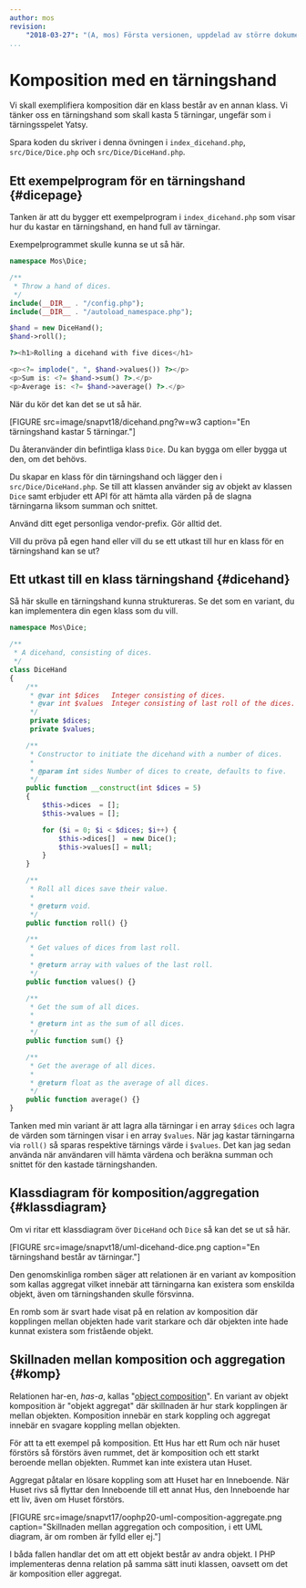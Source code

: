 ```yaml
---
author: mos
revision:
    "2018-03-27": "(A, mos) Första versionen, uppdelad av större dokument och uppdaterad."
...
```

Komposition med en tärningshand
==================================

Vi skall exemplifiera komposition där en klass består av en annan klass. Vi tänker oss en tärningshand som skall kasta 5 tärningar, ungefär som i tärningsspelet Yatsy.

Spara koden du skriver i denna övningen i `index_dicehand.php`, `src/Dice/Dice.php` och `src/Dice/DiceHand.php`.



Ett exempelprogram för en tärningshand {#dicepage}
----------------------------------

Tanken är att du bygger ett exempelprogram i `index_dicehand.php` som visar hur du kastar en tärningshand, en hand full av tärningar.

Exempelprogrammet skulle kunna se ut så här.

```php
namespace Mos\Dice;

/**
 * Throw a hand of dices.
 */
include(__DIR__ . "/config.php");
include(__DIR__ . "/autoload_namespace.php");

$hand = new DiceHand();
$hand->roll();

?><h1>Rolling a dicehand with five dices</h1>

<p><?= implode(", ", $hand->values()) ?></p>
<p>Sum is: <?= $hand->sum() ?>.</p>
<p>Average is: <?= $hand->average() ?>.</p>
```

När du kör det kan det se ut så här.

[FIGURE src=image/snapvt18/dicehand.png?w=w3 caption="En tärningshand kastar 5 tärningar."]

Du återanvänder din befintliga klass `Dice`. Du kan bygga om eller bygga ut den, om det behövs.

Du skapar en klass för din tärningshand och lägger den i `src/Dice/DiceHand.php`. Se till att klassen använder sig av objekt av klassen `Dice` samt erbjuder ett API för att hämta alla värden på de slagna tärningarna liksom summan och snittet.

Använd ditt eget personliga vendor-prefix. Gör alltid det.

Vill du pröva på egen hand eller vill du se ett utkast till hur en klass för en tärningshand kan se ut?



Ett utkast till en klass tärningshand {#dicehand}
----------------------------------

Så här skulle en tärningshand kunna struktureras. Se det som en variant, du kan implementera din egen klass som du vill.

```php
namespace Mos\Dice;

/**
 * A dicehand, consisting of dices.
 */
class DiceHand
{
    /**
     * @var int $dices   Integer consisting of dices.
     * @var int $values  Integer consisting of last roll of the dices.
     */
     private $dices;
     private $values;

    /**
     * Constructor to initiate the dicehand with a number of dices.
     *
     * @param int sides Number of dices to create, defaults to five.
     */
    public function __construct(int $dices = 5)
    {
        $this->dices  = [];
        $this->values = [];

        for ($i = 0; $i < $dices; $i++) {
            $this->dices[]  = new Dice();
            $this->values[] = null;
        }
    }

    /**
     * Roll all dices save their value.
     *
     * @return void.
     */
    public function roll() {}

    /**
     * Get values of dices from last roll.
     *
     * @return array with values of the last roll.
     */
    public function values() {}

    /**
     * Get the sum of all dices.
     *
     * @return int as the sum of all dices.
     */
    public function sum() {}

    /**
     * Get the average of all dices.
     *
     * @return float as the average of all dices.
     */
    public function average() {}
}
```

Tanken med min variant är att lagra alla tärningar i en array `$dices` och lagra de värden som tärningen visar i en array `$values`. När jag kastar tärningarna via `roll()` så sparas respektive tärnings värde i `$values`. Det kan jag sedan använda när användaren vill hämta värdena och beräkna summan och snittet för den kastade tärningshanden.  



Klassdiagram för komposition/aggregation {#klassdiagram}
-----------------------------

Om vi ritar ett klassdiagram över `DiceHand` och `Dice` så kan det se ut så här.

[FIGURE src=image/snapvt18/uml-dicehand-dice.png caption="En tärningshand består av tärningar."]

Den genomskinliga romben säger att relationen är en variant av komposition som kallas aggregat vilket innebär att tärningarna kan existera som enskilda objekt, även om tärningshanden skulle försvinna.

En romb som är svart hade visat på en relation av komposition där kopplingen mellan objekten hade varit starkare och där objekten inte hade kunnat existera som fristående objekt.



Skillnaden mellan komposition och aggregation {#komp}
-----------------------------

Relationen har-en, _has-a_, kallas "[object composition](http://en.wikipedia.org/wiki/Object_composition)". En variant av objekt komposition är "objekt aggregat" där skillnaden är hur stark kopplingen är mellan objekten. Komposition innebär en stark koppling och aggregat innebär en svagare koppling mellan objekten.

För att ta ett exempel på komposition. Ett Hus har ett Rum och när huset förstörs så förstörs även rummet, det är komposition och ett starkt beroende mellan objekten. Rummet kan inte existera utan Huset.

Aggregat påtalar en lösare koppling som att Huset har en Inneboende. När Huset rivs så flyttar den Inneboende till ett annat Hus, den Inneboende har ett liv, även om Huset förstörs.

[FIGURE src=image/snapvt17/oophp20-uml-composition-aggregate.png caption="Skillnaden mellan aggregation och composition, i ett UML diagram, är om romben är fylld eller ej."]

I båda fallen handlar det om att ett objekt består av andra objekt. I PHP implementeras denna relation på samma sätt inuti klassen, oavsett om det är komposition eller aggregat.
